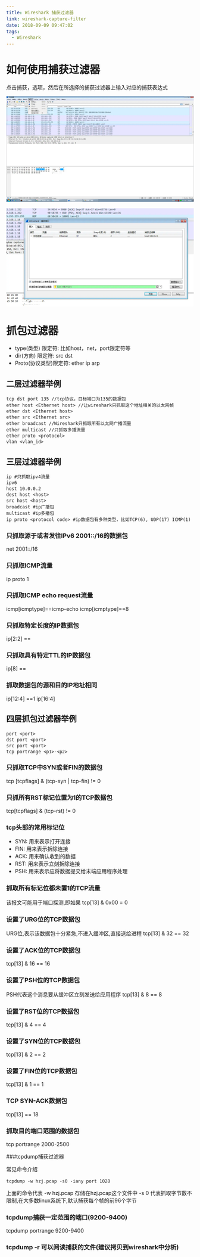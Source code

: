 ```yaml
---
title: Wireshark 捕获过滤器
link: wireshark-capture-filter
date: 2018-09-09 09:47:02
tags:
  - Wireshark
---
```


# 如何使用捕获过滤器

点击捕获，选项，然后在所选择的捕获过滤器上输入对应的捕获表达式

![wireshark-capture-filter1](Images/wireshark-capture-filter1.png)

![wireshark-capture-filter2](Images/wireshark-capture-filter2.png)

# 抓包过滤器

- type(类型) 限定符: 比如host，net，port限定符等
- dir(方向) 限定符: src dst
- Proto(协议类型)限定符: ether ip arp

## 二层过滤器举例

```
tcp dst port 135 //tcp协议，目标端口为135的数据包
ether host <Ethernet host> //让wireshark只抓取这个地址相关的以太网帧
ether dst <Ethernet host>
ether src <Ethernet src>
ether broadcast //Wireshark只抓取所有以太网广播流量
ether multicast //只抓取多播流量
ether proto <protocol>
vlan <vlan_id>
```

## 三层过滤器举例

```
ip #只抓取ipv4流量
ipv6
host 10.0.0.2
dest host <host>
src host <host>
broadcast #ip广播包
multicast #ip多播包
ip proto <protocol code> #ip数据包有多种类型，比如TCP(6), UDP(17) ICMP(1)
```

### 只抓取源于或者发往IPv6 2001::/16的数据包

net 2001::/16

### 只抓取ICMP流量

ip proto 1

### 只抓取ICMP echo request流量

icmp[icmptype]==icmp-echo
icmp[icmptype]==8

### 只抓取特定长度的IP数据包

ip[2:2] == <number>

### 只抓取具有特定TTL的IP数据包

ip[8] == <number>

### 抓取数据包的源和目的IP地址相同

ip[12:4] ==1 ip[16:4]

## 四层抓包过滤器举例

```
port <port>
dst port <port>
src port <port>
tcp portrange <p1>-<p2>
```

### 只抓取TCP中SYN或者FIN的数据包

tcp [tcpflags] & (tcp-syn | tcp-fin) != 0

### 只抓所有RST标记位置为1的TCP数据包

tcp[tcpflags] & (tcp-rst) != 0

### tcp头部的常用标记位

- SYN: 用来表示打开连接
- FIN: 用来表示拆除连接
- ACK: 用来确认收到的数据
- RST: 用来表示立刻拆除连接
- PSH: 用来表示应将数据提交给末端应用程序处理

### 抓取所有标记位都未置1的TCP流量

该报文可能用于端口探测,即如果
tcp[13] & 0x00 = 0

### 设置了URG位的TCP数据包

URG位,表示该数据包十分紧急,不进入缓冲区,直接送给进程
tcp[13] & 32 == 32

### 设置了ACK位的TCP数据包

tcp[13] & 16 == 16

### 设置了PSH位的TCP数据包

PSH代表这个消息要从缓冲区立刻发送给应用程序
tcp[13] & 8 == 8

### 设置了RST位的TCP数据包

tcp[13] & 4 == 4

### 设置了SYN位的TCP数据包

tcp[13] & 2 == 2

### 设置了FIN位的TCP数据包

tcp[13] & 1 == 1

### TCP SYN-ACK数据包

tcp[13] == 18

### 抓取目的端口范围的数据包

tcp portrange 2000-2500

###tcpdump捕获过滤器

常见命令介绍

```
tcpdump -w hzj.pcap -s0 -iany port 1028
```

上面的命令代表
-w hzj.pcap 存储在hzj.pcap这个文件中
-s 0 代表抓取字节数不限制,在大多数linux系统下,默认捕获每个帧的前96个字节

### tcpdump捕获一定范围的端口(9200-9400)

tcpdump portrange 9200-9400

### tcpdump -r 可以阅读捕获的文件(建议拷贝到wireshark中分析)
